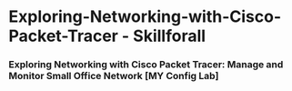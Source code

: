 # Exploring-Networking-with-Cisco-Packet-Tracer - Skillforall
### Exploring Networking with Cisco Packet Tracer: Manage and Monitor Small Office Network [MY Config Lab]
